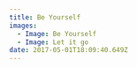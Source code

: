 ```yaml
---
title: Be Yourself
images:
  - Image: Be Yourself
  - Image: Let it go
date: 2017-05-01T18:09:40.649Z
---
```


